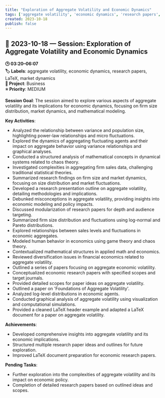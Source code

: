 ```yaml
---
title: "Exploration of Aggregate Volatility and Economic Dynamics"
tags: ['aggregate volatility', 'economic dynamics', 'research papers', 'LaTeX', 'market dynamics']
created: 2023-10-18
publish: false
---
```


## 📅 2023-10-18 — Session: Exploration of Aggregate Volatility and Economic Dynamics

**🕒 03:20–06:07**  
**🏷️ Labels**: aggregate volatility, economic dynamics, research papers, LaTeX, market dynamics  
**📂 Project**: Business  
**⭐ Priority**: MEDIUM  


**Session Goal**: The session aimed to explore various aspects of aggregate volatility and its implications for economic dynamics, focusing on firm size distribution, market dynamics, and mathematical modeling.

**Key Activities**:
- Analyzed the relationship between variance and population size, highlighting power-law relationships and micro fluctuations.
- Explored the dynamics of aggregating fluctuating agents and their impact on aggregate behavior using variance relationships and graphical analyses.
- Conducted a structured analysis of mathematical concepts in dynamical systems related to chaos theory.
- Investigated complexities in aggregating firm sales data, challenging traditional statistical theories.
- Summarized research findings on firm size and market dynamics, focusing on size distribution and market fluctuations.
- Developed a research presentation outline on aggregate volatility, detailing methodologies and implications.
- Debunked misconceptions in aggregate volatility, providing insights into economic modeling and policy impacts.
- Discussed modularization of research papers for depth and audience targeting.
- Summarized firm size distribution and fluctuations using log-normal and Pareto distributions.
- Explored relationships between sales levels and fluctuations in economic aggregates.
- Modeled human behavior in economics using game theory and chaos theory.
- Contextualized mathematical structures in applied math and economics.
- Reviewed diversification issues in financial economics related to aggregate volatility.
- Outlined a series of papers focusing on aggregate economic volatility.
- Conceptualized economic research papers with specified scopes and target journals.
- Provided detailed scopes for paper ideas on aggregate volatility.
- Outlined a paper on 'Foundations of Aggregate Volatility'.
- Analyzed log-level distributions in economic agents.
- Conducted graphical analysis of aggregate volatility using visualization and computational simulations.
- Provided a cleaned LaTeX header example and adapted a LaTeX document for a paper on aggregate volatility.

**Achievements**:
- Developed comprehensive insights into aggregate volatility and its economic implications.
- Structured multiple research paper ideas and outlines for future exploration.
- Improved LaTeX document preparation for economic research papers.

**Pending Tasks**:
- Further exploration into the complexities of aggregate volatility and its impact on economic policy.
- Completion of detailed research papers based on outlined ideas and scopes.
